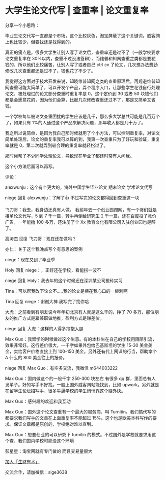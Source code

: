 # 大学生论文代写 | 查重率 | 论文重复率

分享一个小思路：

毕业生论文代写一直都是个市场，这个比较灰色，淘宝屏蔽了这个关键词，威客网上也比较少，但要找还是找得到的。

真正的痛点是，很多大学生让别人写了论文后，查重率还是过不了（一般学校要求论文重复率在 30%以内，查重不过没法答辩），而维普和知网查重之类都是要花钱的，所以他们比较痛苦，让别人写了或者自己 ctrl cv 了论文，几次想办法费劲修改几次查重都还是过不了，钱也花了不少了。

我觉得这方面对于技术开发来说，知晓维普知网之类的查重原理后，再规避维普知网查重可能太简单了，可以开发个产品，弄个程序入口，让那些学生花钱自行处理论文，被处理过的论文部分查重时重复率是 0，这个定价到 30 或者 50 块钱他们都是会愿意花的，因为他们会算，比起几次修改查重还过不了，那是又简单又省钱。

一个学校每年被论文查重困扰的学生应该是几千，那么多大学总共可能是几百万个了，如果只有 1%的人通过这个产品来解决问题，那年收入都是几十万了。

我之所以说简单，是因为我自己那时候就用了个小方法，可以控制重复率，对论文简单处理后，论文的重复率我可以算的到，我第一次查重只为了好玩和验证，重复率就是 0，第二次就弄到较合理的重复率就轻松过了。

那时候帮了不少同学处理论文，导致现在毕业了都还时常有人问我。

这个小方法后面可以再写。

评论：

alexwunju：这个有个更大的，海外中国学生毕业论文 期末论文 学术论文代写

niege 回复 alexwunju：了解了👍 不过写完的论文都得回到查重这一块

飞刀哥：我去，我身边还真有人做。 我前年去一个创业园蹭网，有一个哥们就是接单论文代写，5 到 7 千一篇，转手再倒给研究生 2 千一篇，还在百度投了竞价广告，一年能撸 100 多万，还注册了个 Xx 教育文化有限公司入驻创业园也是醉了。

高涛杰 回复 飞刀哥：现在还在做吗？

亦仁：关于这个我晚点写个有意思的案例

niege：现在又到了毕业季

Holy 回复 niege：，正好还在学校，看能捞一波不

niege 回复 Holy：我去年的这个时候还在深圳某公司搬砖实习

Tina：可以帮我改下论文不…..我的论文是横在我心口的一根刺啊

Tina 回复 niege：谢谢大神.我写完了找你哈

大虎：之前看到有朋友说今年年初北京有人就是这么干的，挣了 70 多万，那位朋友的推广方式是雇兼职做地推，盈利方式是赚差价。

niege 回复 大虎：这样的人得多抱抱大腿

Max Guo：我留学的时候做过这个生意。有的本科生在自己的学校用陌陌引流，效果非常好。这行差价很大，一千字如果外包给巴基斯坦的学生 15-30 美金美金，卖给客户价格直接上到 100-150 美金。另外还有代上网课的行当，帮助拿个 A 什么的 800 美金往上的报价。

niege 回复 Max Guo：有空多交流，我微信 m644003222

Max Guo：国内做这个的一般千字 250-300 块左右 有很多 qq 群，里面总有人发单子。好的写手不好找。一般上国外威客网站能找到，比如 upwork。另外就是在留学生论坛招写手，很多牛逼学校的学生悄悄靠这个赚外快。

Max Guo：感兴趣的欢迎和我互动

Max Guo：国外这个论文查重有一个最大的服务商，叫 Turnitin。我们搞代写的都要求我们写手的文章在上面重复率不能超过 15%。这个也是欧美本科写作的要求。保证文章都是原创的，学校绝对难以查到。

Max Guo：想要创业的可以研究下 turnitin 的模式。不过国外是学校就要求用这个查，我们国内学校可能没这个环境

彭星星：淘宝网就有专门做的 而且交易量很大

[加入「生财有术」](https://www.ilangcai.com/jiaru/)

交流合作，请加微信：sige3638